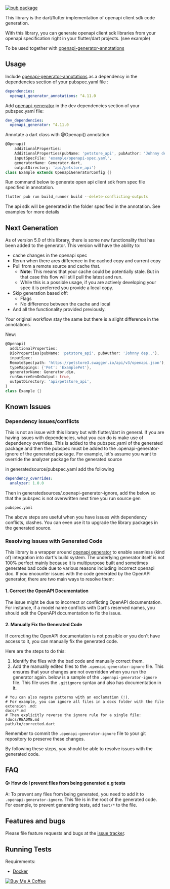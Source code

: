 [![pub package](https://img.shields.io/pub/v/openapi_generator.svg)](https://pub.dev/packages/openapi_generator)

This library is the dart/flutter implementation of openapi client sdk code generation.

With this library, you can generate openapi client sdk libraries from your openapi specification right in your
flutter/dart projects. (see example)

To be used together with [openapi-generator-annotations](https://pub.dev/packages/openapi_generator_annotations)

## Usage

Include [openapi-generator-annotations](https://pub.dev/packages/openapi_generator_annotations) as a dependency in the
dependencies section of your pubspec.yaml file :

```yaml
dependencies:
  openapi_generator_annotations: ^4.11.0
```

Add [openapi-generator](https://pub.dev/packages/openapi_generator) in the dev dependencies section of your pubspec.yaml
file:

```yaml
dev_dependencies:
  openapi_generator: ^4.11.0
```

Annotate a dart class with @Openapi() annotation

```dart
@Openapi(
    additionalProperties:
    AdditionalProperties(pubName: 'petstore_api', pubAuthor: 'Johnny dep'),
    inputSpecFile: 'example/openapi-spec.yaml',
    generatorName: Generator.dart,
    outputDirectory: 'api/petstore_api')
class Example extends OpenapiGeneratorConfig {}
```

Run command below to generate open api client sdk from spec file specified in annotation.

```cmd
flutter pub run build_runner build --delete-conflicting-outputs
```

The api sdk will be generated in the folder specified in the annotation. See examples for more details

## Next Generation

As of version 5.0 of this library, there is some new functionality that has been added to the generator. This version
will have the ability to:

- cache changes in the openapi spec
- Rerun when there ares difference in the cached copy and current copy
- Pull from a remote source and cache that.
    - **Note**: This means that your cache could be potentially stale. But in that case this flow will still pull the
      latest and run.
    - While this is a possible usage, if you are actively developing your spec it is preferred you provide a local copy.
- Skip generation based off:
    - Flags
    - No difference between the cache and local
- And all the functionality provided previously.

Your original workflow stay the same but there is a slight difference in the annotations.

New:

```dart
@Openapi(
  additionalProperties:
  DioProperties(pubName: 'petstore_api', pubAuthor: 'Johnny dep..'),
  inputSpec:
  RemoteSpec(path: 'https://petstore3.swagger.io/api/v3/openapi.json'),
  typeMappings: {'Pet': 'ExamplePet'},
  generatorName: Generator.dio,
  runSourceGenOnOutput: true,
  outputDirectory: 'api/petstore_api',
)
class Example {}
```

## Known Issues

### Dependency issues/conflicts

This is not an issue with this library but with flutter/dart in general. If you are having issues with dependencies,
what
you can do is make use of dependency overrides. This is added to the pubspec.yaml of the generated package and then the
pubspec
must be added to the .openapi-generator-ignore of the generated package.
For example, let's assume you want to override the analyzer package for the generated source

in generatedsource/pubspec.yaml add the following

```yaml
dependency_overrides:
  analyzer: 1.0.0
```

Then in generatedsources/.openapi-generator-ignore, add the below so that the pubspec is not overwritten next time you
run source gen

```.gitignore
pubspec.yaml
```

The above steps are useful when you have issues with dependency conflicts, clashes. You can even use it to upgrade the
library packages in the generated source.

### Resolving Issues with Generated Code

This library is a wrapper around [openapi generator](https://github.com/OpenAPITools/openapi-generator) to enable
seamless (kind of) integration into dart's build system.
The underlying generator itself is not 100% perfect mainly because it is multipurpose built and sometimes generates bad
code due to various reasons including incorrect openapi doc.
If you encounter issues with the code generated by the OpenAPI generator, there are two main ways to resolve them:

#### 1. Correct the OpenAPI Documentation

The issue might be due to incorrect or conflicting OpenAPI documentation. For instance, if a model name conflicts with
Dart's reserved names, you should edit the OpenAPI documentation to fix the issue.

#### 2. Manually Fix the Generated Code

If correcting the OpenAPI documentation is not possible or you don't have access to it, you can manually fix the
generated code.

Here are the steps to do this:

1. Identify the files with the bad code and manually correct them.
2. Add the manually edited files to the `.openapi-generator-ignore` file. This ensures that your changes are not
   overridden when you run the generator again.
   below is a sample of the `.openapi-generator-ignore` file. This file uses the `.gitignore` syntax and also has
   documentation in it.

```gitignore
# You can also negate patterns with an exclamation (!).
# For example, you can ignore all files in a docs folder with the file extension .md:
docs/*.md
# Then explicitly reverse the ignore rule for a single file:
!docs/README.md
path/to/corrected.dart
```

Remember to commit the `.openapi-generator-ignore` file to your git repository to preserve these changes.

By following these steps, you should be able to resolve issues with the generated code.

## FAQ

#### Q: How do I prevent files from being generated e.g tests

A: To prevent any files from being generated, you need to add it to ```.openapi-generator-ignore```. This file is in the
root of the generated code. For example, to prevent generating tests, add ```test/*``` to the file.

## Features and bugs

Please file feature requests and bugs at the [issue tracker][tracker].

[tracker]: https://github.com/gibahjoe/openapi-generator-dart/issues

## Running Tests

Requirements:

- [Docker](https://www.docker.com/products/docker-desktop/)

<a href="https://www.buymeacoffee.com/gibahjoe" target="_blank"><img src="https://bmc-cdn.nyc3.digitaloceanspaces.com/BMC-button-images/custom_images/orange_img.png" alt="Buy Me A Coffee" style="height: auto !important;width: auto !important;" ></a>
